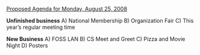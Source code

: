 <u>Proposed Agenda for Monday, August 25, 2008</u>

<b>Unfinished business</b>
A)  National Membership
B)  Organization Fair
C)  This year’s regular meeting time

<b>New Business</b>
A)  FOSS LAN
B)  CS Meet and Greet
C)  Pizza and Movie Night
D)  Posters